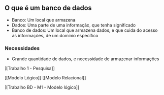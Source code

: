 ## O que é um banco de dados
- Banco: Um local que armazena
- Dados: Uma parte de uma informação, que tenha significado
- Banco de dados: Um local que armazena dados, e que cuida do acesso às informações, de um domínio específico

### Necessidades
- Grande quantidade de dados, e necessidade de armazenar informações

[[Trabalho 1 - Pesquisa]]

[[Modelo Lógico]]
[[Modelo Relacional]]

[[Trabalho BD - M1 - Modelo lógico]]
